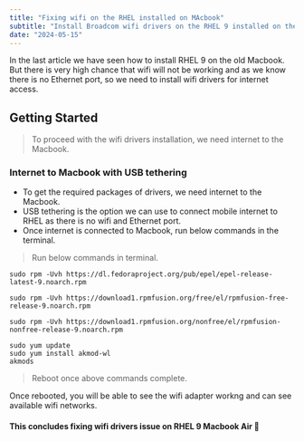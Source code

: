 ```yaml
---
title: "Fixing wifi on the RHEL installed on MAcbook"
subtitle: "Install Broadcom wifi drivers on the RHEL 9 installed on the Macbook "
date: "2024-05-15"
---
```


In the last article we have seen how to install RHEL 9 on the old Macbook. But there is very high chance that wifi will not be working and as we know there is no Ethernet port, so we need to install wifi drivers for internet access.

## Getting Started

> To proceed with the wifi drivers installation, we need internet to the Macbook.

### Internet to Macbook with USB tethering

* To get the required packages of drivers, we need internet to the Macbook.
* USB tethering is the option we can use to connect mobile internet to RHEL as there is no wifi and Ethernet port.
* Once internet is connected to Macbook, run below commands in the terminal.

> Run below commands in terminal.

```
sudo rpm -Uvh https://dl.fedoraproject.org/pub/epel/epel-release-latest-9.noarch.rpm

sudo rpm -Uvh https://download1.rpmfusion.org/free/el/rpmfusion-free-release-9.noarch.rpm

sudo rpm -Uvh https://download1.rpmfusion.org/nonfree/el/rpmfusion-nonfree-release-9.noarch.rpm

sudo yum update
sudo yum install akmod-wl
akmods
```
> Reboot once above commands complete.

Once rebooted, you will be able to see the wifi adapter workng and can see available wifi networks.

#### This concludes fixing wifi drivers issue on RHEL 9 Macbook Air 🎉



